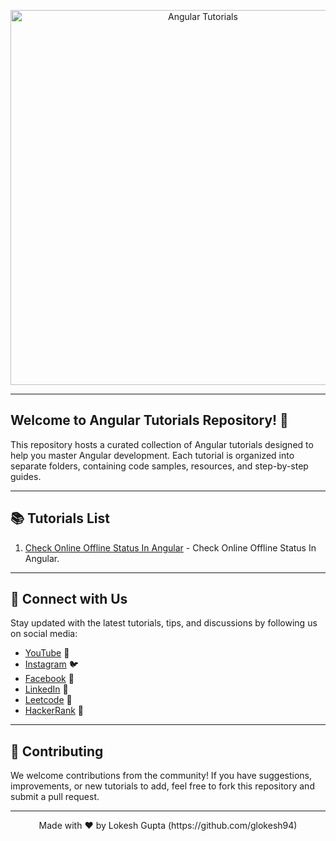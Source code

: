 <!-- Banner Image -->
<p align="center">
  <img src="https://upload.wikimedia.org/wikipedia/commons/thumb/c/cf/Angular_full_color_logo.svg/1200px-Angular_full_color_logo.svg.png" alt="Angular Tutorials" width="600px">
</p>

---

<!-- Introduction -->

## Welcome to Angular Tutorials Repository! 🚀

This repository hosts a curated collection of Angular tutorials designed to help you master Angular development. Each tutorial is organized into separate folders, containing code samples, resources, and step-by-step guides.

---

<!-- Tutorials Section -->

## 📚 Tutorials List

1. [Check Online Offline Status In Angular](./check-online-offline-status-in-angular) - Check Online Offline Status In Angular.
<!-- 2. [Angular Components Deep Dive](./components-deep-dive) - Explore advanced concepts of Angular components.
2. [Angular Routing and Navigation](./routing-navigation) - Implement routing and navigation in Angular apps.
3. [Angular Forms and Validation](./forms-validation) - Master form handling and validation in Angular.
4. [Angular Services and Dependency Injection](./services-di) - Understand services and dependency injection. -->

---

<!-- Social Media Links -->

## 🌟 Connect with Us

Stay updated with the latest tutorials, tips, and discussions by following us on social media:

- [YouTube](https://www.youtube.com/channel/UC6xwdnM1K6B6h5EcsZrn0gg) 🎥
- [Instagram](https://www.instagram.com/lokesh.k.gupta/) 🐦
- [Facebook](https://www.facebook.com/i.m.bad.boy.with.good.habit) 📘
- [LinkedIn](https://www.linkedin.com/in/me-gupta-lokesh/) 🔗
- [Leetcode](https://leetcode.com/u/glokesh94/) 🔗
- [HackerRank](https://www.hackerrank.com/profile/glokesh94) 🔗

---

<!-- Contribution Guidelines -->

## 🤝 Contributing

We welcome contributions from the community! If you have suggestions, improvements, or new tutorials to add, feel free to fork this repository and submit a pull request.

---

<!-- Footer -->
<p align="center">
  Made with ❤️ by Lokesh Gupta (https://github.com/glokesh94)
</p>
